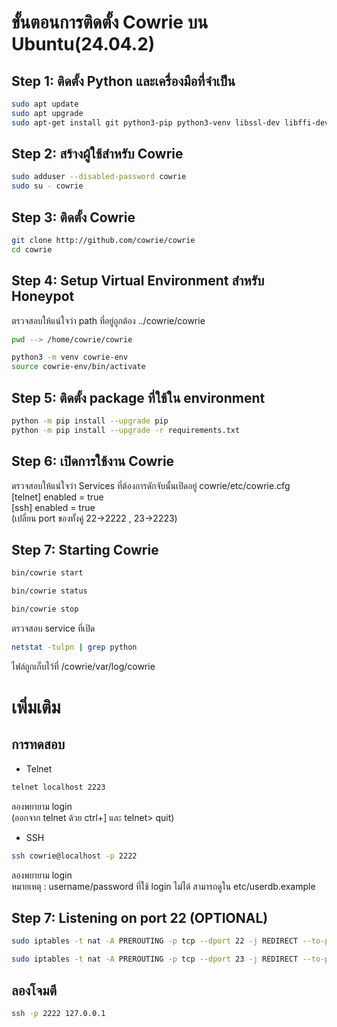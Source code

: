 # ขั้นตอนการติดตั้ง Cowrie บน Ubuntu(24.04.2)

## Step 1: ติดตั้ง Python และเครื่องมือที่จำเป็น
```bash
sudo apt update
sudo apt upgrade
sudo apt-get install git python3-pip python3-venv libssl-dev libffi-dev build-essential libpython3-dev python3-minimal authbind
```

## Step 2: สร้างผู้ใช้สำหรับ Cowrie
```bash
sudo adduser --disabled-password cowrie
sudo su - cowrie
```

## Step 3: ติดตั้ง Cowrie
```bash
git clone http://github.com/cowrie/cowrie
cd cowrie
```

## Step 4: Setup Virtual Environment สำหรับ Honeypot
ตรวจสอบให้แน่ใจว่า path ที่อยู่ถูกต้อง ../cowrie/cowrie
```bash
pwd --> /home/cowrie/cowrie
```
```bash
python3 -m venv cowrie-env
source cowrie-env/bin/activate
```

## Step 5: ติดตั้ง package ที่ใช้ใน environment
```bash
python -m pip install --upgrade pip
python -m pip install --upgrade -r requirements.txt
```

## Step 6: เปิดการใช้งาน Cowrie
ตรวจสอบให้แน่ใจว่า Services ที่ต้องการดักจับนั้นเปิดอยู่ cowrie/etc/cowrie.cfg  
  [telnet] enabled = true    
  [ssh] enabled = true    
  (เปลี่ยน port ของทั้งคู่ 22->2222 , 23->2223)

## Step 7: Starting Cowrie
```bash
bin/cowrie start
```
```bash
bin/cowrie status
```
```bash
bin/cowrie stop
```
ตรวจสอบ service ที่เปิด
```bash
netstat -tulpn | grep python
```
ไฟล์ถูกเก็บไว้ที่ /cowrie/var/log/cowrie

# เพิ่มเติม
## การทดสอบ
- Telnet
```bash
telnet localhost 2223
```
ลองพยายาม login  
(ออกจาก telnet ด้วย ctrl+] และ telnet> quit)

- SSH
```bash
ssh cowrie@localhost -p 2222
```
ลองพยายาม login  
หมายเหตุ : username/password ที่ใช้ login ไม่ได้ สามารถดูใน etc/userdb.example

## Step 7: Listening on port 22 (OPTIONAL)
```bash
sudo iptables -t nat -A PREROUTING -p tcp --dport 22 -j REDIRECT --to-port 2222
```
```bash
sudo iptables -t nat -A PREROUTING -p tcp --dport 23 -j REDIRECT --to-port 2223
```

## ลองโจมตี
```bash
ssh -p 2222 127.0.0.1
```

